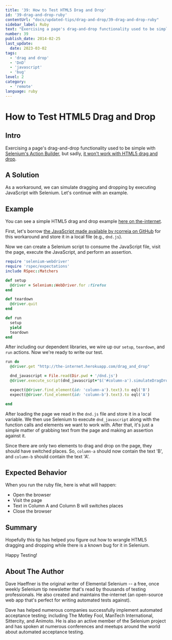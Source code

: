 ```yaml
---
title: '39: How to Test HTML5 Drag and Drop'
id: '39-drag-and-drop-ruby'
contentUrl: "docs/updated-tips/drag-and-drop/39-drag-and-drop-ruby"
sidebar_label: Ruby
text: "Exercising a page's drag-and-drop functionality used to be simple with Selenium's Action Builder, but sadly, it won't work with HTML5 drag and drop."
number: 39
publish_date: 2014-02-25
last_update:
  date: 2023-03-02
tags:
  - 'drag and drop'
  - 'DnD'
  - 'javascript'
  - 'bug'
level: 2
category:
  - 'remote'
language: ruby
---
```


# How to Test HTML5 Drag and Drop

## Intro

Exercising a page's drag-and-drop functionality used to be simple with [Selenium's Action Builder](http://selenium.googlecode.com/svn/trunk/docs/api/rb/Selenium/WebDriver/ActionBuilder.html), but sadly, [it won't work with HTML5 drag and drop](https://code.google.com/p/selenium/issues/detail?id=6315).

## A Solution

As a workaround, we can simulate dragging and dropping by executing JavaScript with Selenium. Let's continue with an example.

## Example

You can see a simple HTML5 drag and drop example [here on the-internet](http://the-internet.herokuapp.com/drag_and_drop).

First, let's borrow [the JavaScript made available by rcorreia on GitHub](https://gist.github.com/rcorreia/2362544) for this workaround and store it in a local file (e.g., `dnd.js`).

Now we can create a Selenium script to consume the JavaScript file, visit the page, execute the JavaScript, and perform an assertion.

```ruby
require 'selenium-webdriver'
require 'rspec/expectations'
include RSpec::Matchers

def setup
  @driver = Selenium::WebDriver.for :firefox
end

def teardown
  @driver.quit
end

def run
  setup
  yield
  teardown
end
```

After including our dependent libraries, we wire up our `setup`, `teardown`, and `run` actions. Now we're ready to write our test.

```ruby
run do
  @driver.get "http://the-internet.herokuapp.com/drag_and_drop"

  dnd_javascript = File.read(Dir.pwd + '/dnd.js')
  @driver.execute_script(dnd_javascript+"$('#column-a').simulateDragDrop({ dropTarget: '#column-b'});")

  expect(@driver.find_element(id: 'column-a').text).to eql('B')
  expect(@driver.find_element(id: 'column-b').text).to eql('A')

end
```

After loading the page we read in the `dnd.js` file and store it in a local variable. We then use Selenium to execute `dnd_javascript` along with the function calls and elements we want to work with. After that, it's just a simple matter of grabbing text from the page and making an assertion against it.

Since there are only two elements to drag and drop on the page, they should have switched places. So, `column-a` should now contain the text 'B', and `column-b` should contain the text 'A'.


## Expected Behavior

When you run the ruby file, here is what will happen:

+ Open the browser
+ Visit the page
+ Text in Column A and Column B will switches places
+ Close the browser

## Summary

Hopefully this tip has helped you figure out how to wrangle HTML5 dragging and dropping while there is a known bug for it in Selenium.

Happy Testing!

## About The Author

Dave Haeffner is the original writer of Elemental Selenium -- a free, once weekly Selenium tip newsletter that's read by thousands of testing professionals. He also created and maintains the-internet (an open-source web app that's perfect for writing automated tests against).

Dave has helped numerous companies successfully implement automated acceptance testing; including The Motley Fool, ManTech International, Sittercity, and Animoto. He is also an active member of the Selenium project and has spoken at numerous conferences and meetups around the world about automated acceptance testing.
